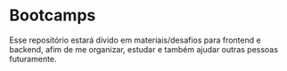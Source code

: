 # Bootcamps
Esse repositório estará divido em materiais/desafios para frontend e backend, afim de  me organizar, estudar e também ajudar outras pessoas futuramente.

## 
